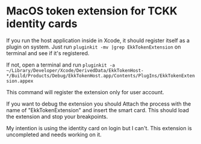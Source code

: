 # MacOS token extension for TCKK identity cards

If you run the host application inside in Xcode, it should register itself as a plugin on system. 
Just run `pluginkit -mv |grep EkkTokenExtension` on terminal and see if it's registered.

If not, open a terminal and run 
 `pluginkit -a ~/Library/Developer/Xcode/DerivedData/EkkTokenHost-*/Build/Products/Debug/EkkTokenHost.app/Contents/PlugIns/EkkTokenExtension.appex`

This command will register the extension only for user account.

If you want to debug the extension you should Attach the process with the name of "EkkTokenExtension" and insert the smart card.
This should load the extension and stop your breakpoints.

My intention is using the identity card on login but I can't. This extension is uncompleted and needs working on it.
